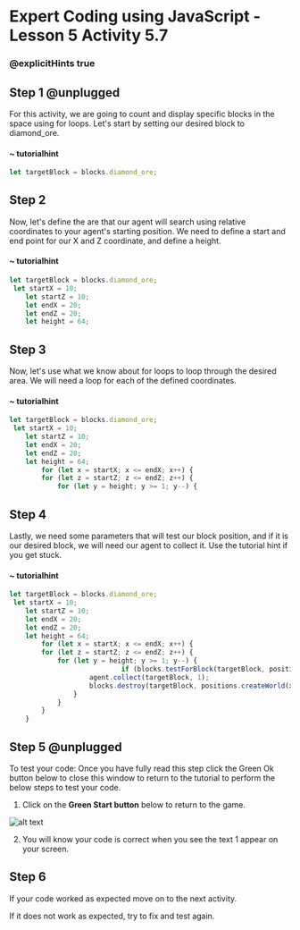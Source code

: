 # Expert Coding using JavaScript - Lesson 5 Activity 5.7
### @explicitHints true

  

## Step 1 @unplugged

For this activity, we are going to count and display specific blocks in the space using for loops. Let's start by setting our desired block to diamond_ore.

#### ~ tutorialhint

```javascript
let targetBlock = blocks.diamond_ore;
```



## Step 2

Now, let's define the are that our agent will search using relative coordinates to your agent's starting position. We need to define a start and end point for our X and Z coordinate, and define a height.

#### ~ tutorialhint

```javascript
let targetBlock = blocks.diamond_ore;
 let startX = 10;
    let startZ = 10; 
    let endX = 20;  
    let endZ = 20;  
    let height = 64;
```

## Step 3

Now, let's use what we know about for loops to loop through the desired area. We will need a loop for each of the defined coordinates.

#### ~ tutorialhint

```javascript
let targetBlock = blocks.diamond_ore;
 let startX = 10;
    let startZ = 10; 
    let endX = 20;  
    let endZ = 20;  
    let height = 64;
        for (let x = startX; x <= endX; x++) {
        for (let z = startZ; z <= endZ; z++) {
            for (let y = height; y >= 1; y--) {

```

## Step 4

Lastly, we need some parameters that will test our block position, and if it is our desired block, we will need our agent to collect it. Use the tutorial hint if you get stuck.


#### ~ tutorialhint

```javascript
let targetBlock = blocks.diamond_ore;
 let startX = 10;
    let startZ = 10; 
    let endX = 20;  
    let endZ = 20;  
    let height = 64;
        for (let x = startX; x <= endX; x++) {
        for (let z = startZ; z <= endZ; z++) {
            for (let y = height; y >= 1; y--) {
                            if (blocks.testForBlock(targetBlock, positions.createWorld(x, y, z))) {
                    agent.collect(targetBlock, 1);
                    blocks.destroy(targetBlock, positions.createWorld(x, y, z));
                }
            }
        }
    }


```


## Step 5 @unplugged

To test your code:
Once you have fully read this step click the Green Ok button below to close this window to return to the tutorial to perform the below steps to test your code.

1. Click on the **Green Start button** below to return to the game.

  

![alt text](https://expertjs.codingcredentials.com/Lesson1/1.1/1.JPG?raw=true  "Start")

  

2. You will know your code is correct when you see the text 1 appear on your screen.

  
  
  

## Step 6

If your code worked as expected move on to the next activity.

  

If it does not work as expected, try to fix and test again.
